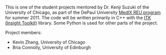 This is one of the student projects mentored by Dr. Kenji Suzuki of the University of Chicago, as part of the DePaul University [MedIX REU program](http://facweb.cti.depaul.edu/research/vc/medix/index.htm) for summer 2011. The code will be written primarily in C++ with the [ITK (Insight Toolkit)](http://www.itk.org) library. Some Python is used for other parts of the project.

Project members:
  * Kevin Zhang, University of Chicago
  * Bria Connolly, University of Edinburgh